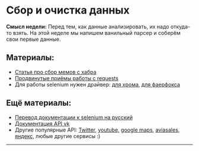 Сбор и очистка данных
=====

__Смысл недели:__ Перед тем, как данные анализировать, их надо откуда-то взять. На этой неделе мы напишем ванильный парсер и соберём свои первые данные.

## Материалы:

* [Статья про сбор мемов с хабра](https://habr.com/ru/company/ods/blog/346632/)
* [Продвинутые приёмы работы с requests](https://2.python-requests.org/en/master/user/advanced/)
* Для работы selenium нужен драйвер: [для хрома,](https://sites.google.com/a/chromium.org/chromedriver/downloads) [для фаерфокса](https://github.com/mozilla/geckodriver/releases)

## Ещё материалы:

* [Перевод документации к selenium на русский](https://habr.com/ru/post/248559/)
* [Документация API vk](https://vk.com/dev/methods)
* Другие популярные API: [Twitter,](https://developer.twitter.com/en/docs) [youtube,](https://developers.google.com/youtube/v3/) [google maps,](https://developers.google.com/maps/documentation/) [aviasales,](https://www.aviasales.ru/API) [яндекс,](https://yandex.ru/dev/translate/) любые другие сервисы :)



-------------------
